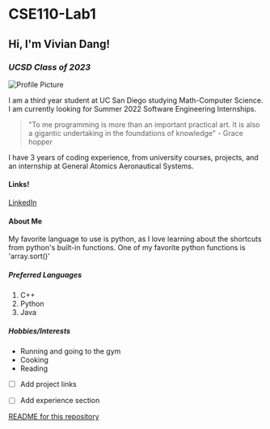 # CSE110-Lab1

## **Hi, I'm Vivian Dang!**

### *UCSD Class of 2023*

![Profile Picture](https://drive.google.com/file/d/13tVj8Bn8aGw2jC-a_laKgvAKXiM7LLIO/view?usp=sharing)

I am a third year student at UC San Diego studying Math-Computer Science. I am currently looking for Summer 2022 Software Engineering Internships.

>"To me programming is more than an important practical art. It is also a gigantic undertaking in the foundations of knowledge" - Grace hopper

I have 3 years of coding experience, from university courses, projects, and an internship at General Atomics Aeronautical Systems.

#### <a name="Links"></a>Links!
[LinkedIn](https://www.linkedin.com/in/viviantdangg/)

#### About Me
My favorite language to use is python, as I love learning about the shortcuts from python's built-in functions.
One of my favorite python functions is 'array.sort()'

##### Preferred Languages
1. C++
2. Python
3. Java
   
##### Hobbies/Interests
- Running and going to the gym
- Cooking
- Reading

- [ ] Add project links
- [ ] Add experience section


[README for this repository](README.md)